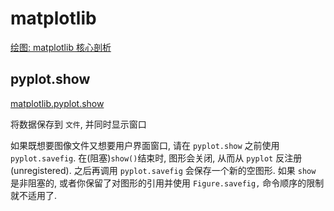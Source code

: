 # matplotlib

[绘图: matplotlib 核心剖析](https://www.cnblogs.com/vamei/archive/2013/01/30/2879700.html)

## pyplot.show

[matplotlib.pyplot.show](https://matplotlib.org/stable/api/_as_gen/matplotlib.pyplot.show.html)

将数据保存到 `文件`, 并同时显示窗口

如果既想要图像文件又想要用户界面窗口, 请在 `pyplot.show` 之前使用 `pyplot.savefig`.
在(阻塞)`show()`结束时, 图形会关闭, 从而从 `pyplot` 反注册(unregistered).
之后再调用 `pyplot.savefig` 会保存一个新的空图形.
如果 `show` 是非阻塞的,
或者你保留了对图形的引用并使用 `Figure.savefig,` 命令顺序的限制就不适用了.
